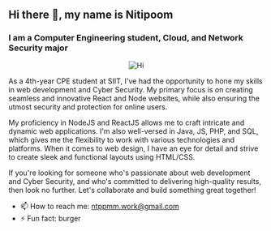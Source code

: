 <link rel="stylesheet" href="https://cdnjs.cloudflare.com/ajax/libs/font-awesome/5.15.3/css/all.min.css" integrity="sha512-cQZGfxRZIeXO4tXK+1QIrgIAK+tTLaLrJr8x3ODqHjKoCvD88fMnEUpKj6EC1zDL+mSkEJlLW50JKFrZjKJVYQ==" crossorigin="anonymous" referrerpolicy="no-referrer" />


<div style="display: flex; justify-content: space-between; align-items: center;">
  <h2 style="margin: 0;">Hi there 👋, my name is Nitipoom</h2>
  <div style="display: flex; justify-content: flex-end; align-items: center;">
    <a href="https://github.com/quantiano"><md-icon class="fab fa-github" style="color: white;"></md-icon></a>
    <a href="https://www.linkedin.com/in/https://www.linkedin.com/in/ntppmm//"><md-icon class="fab fa-linkedin" style="color: white;"></md-icon></a>
  </div>
</div>

<h3>I am a Computer Engineering student, Cloud, and Network Security major</h3>



<p align="center">
  <img src="https://s31898.pcdn.co/wp-content/uploads/2022/10/AdobeStock_416057612-e1665052015417-800x430.jpg" alt="Hi">
</p>

As a 4th-year CPE student at SIIT, I've had the opportunity to hone my skills in web development and Cyber Security. My primary focus is on creating seamless and innovative React and Node websites, while also ensuring the utmost security and protection for online users.

My proficiency in NodeJS and ReactJS allows me to craft intricate and dynamic web applications. I'm also well-versed in Java, JS, PHP, and SQL, which gives me the flexibility to work with various technologies and platforms. When it comes to web design, I have an eye for detail and strive to create sleek and functional layouts using HTML/CSS.

If you're looking for someone who's passionate about web development and Cyber Security, and who's committed to delivering high-quality results, then look no further. Let's collaborate and build something great together!

- 📫 How to reach me: ntppmm.work@gmail.com 
- ⚡ Fun fact: burger







